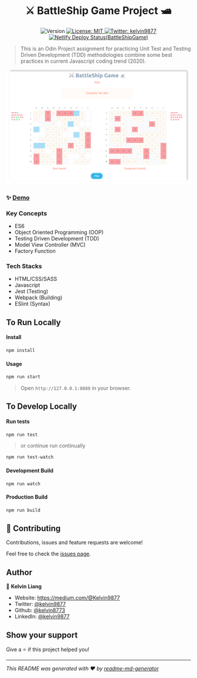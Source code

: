 <h1 align="center">⚔️ BattleShip Game Project 🛥</h1>

<p align="center">
  <img alt="Version" src="https://img.shields.io/badge/version-1.0.0-blue.svg?cacheSeconds=2592000" />
  <a href="#" target="_blank">
    <img alt="License: MIT" src="https://img.shields.io/badge/License-MIT-yellow.svg" />
  </a>
  <a href="https://twitter.com/kelvin9877" target="_blank">
    <img alt="Twitter: kelvin9877" src="https://img.shields.io/twitter/follow/kelvin9877.svg?style=social" />
  </a>
  <a href="https://app.netlify.com/sites/battleshipgame/deploys" target="_blank">
    <img alt="Netlify Deploy Status(BattleShipGame)" src="https://api.netlify.com/api/v1/badges/e87bae3c-6191-41a1-acef-5132d171c053/deploy-status">
  </a>
</p>

> This is an Odin Project assignment for practicing Unit Test and Testing Driven Development (TDD) methodologies combine some best practices in current Javascript coding trend (2020).

[![battShip-screenShoot](./docs/battleship-game.png)](https://battleshipgame.netlify.com/)

### ✨ [Demo](https://battleshipgame.netlify.com/)

### Key Concepts
* ES6 
* Object Oriented Programming (OOP)
* Testing Driven Development (TDD)
* Model View Controller (MVC)
* Factory Function

### Tech Stacks
* HTML/CSS/SASS
* Javascript
* Jest (Testing)
* Webpack (Building)
* ESlint (Syntax)

## To Run Locally

#### Install

```sh
npm install
```

#### Usage

```sh
npm run start
```
> Open `http://127.0.0.1:8080` in your browser.

## To Develop Locally

#### Run tests

```sh
npm run test
```
> or continue run continually
```sh
npm run test-watch
```

#### Development Build
```sh
npm run watch
```

#### Production Build
```sh
npm run build
```

## 🤝 Contributing
Contributions, issues and feature requests are welcome!

Feel free to check the [issues page](https://github.com/kelvin8773/odin-battle-ship/issues).


## Author

👤 **Kelvin Liang**

* Website: https://medium.com/@Kelvin9877
* Twitter: [@kelvin9877](https://twitter.com/kelvin9877)
* Github: [@kelvin8773](https://github.com/kelvin8773)
* LinkedIn: [@kelvin9877](https://linkedin.com/in/kelvin9877)

## Show your support

Give a ⭐️ if this project helped you!

***
_This README was generated with ❤️ by [readme-md-generator](https://github.com/kefranabg/readme-md-generator)_